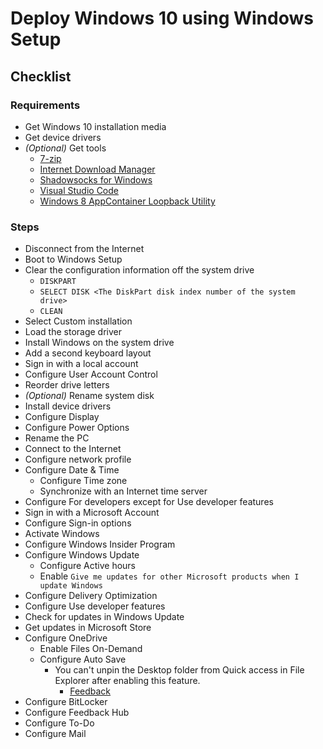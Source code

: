 # Deploy Windows 10 using Windows Setup

## Checklist

### Requirements

- Get Windows 10 installation media
- Get device drivers
- _(Optional)_ Get tools
  - [7-zip](https://7-zip.org/)
  - [Internet Download Manager](https://www.internetdownloadmanager.com/)
  - [Shadowsocks for Windows](https://github.com/shadowsocks/shadowsocks-windows)
  - [Visual Studio Code](https://code.visualstudio.com/)
  - [Windows 8 AppContainer Loopback Utility](https://www.telerik.com/fiddler/add-ons)

### Steps

- Disconnect from the Internet
- Boot to Windows Setup
- Clear the configuration information off the system drive
  - `DISKPART`
  - `SELECT DISK <The DiskPart disk index number of the system drive>`
  - `CLEAN`
- Select Custom installation
- Load the storage driver
- Install Windows on the system drive
- Add a second keyboard layout
- Sign in with a local account
- Configure User Account Control
- Reorder drive letters
- _(Optional)_ Rename system disk
- Install device drivers
- Configure Display
- Configure Power Options
- Rename the PC
- Connect to the Internet
- Configure network profile
- Configure Date & Time
  - Configure Time zone
  - Synchronize with an Internet time server
- Configure For developers except for Use developer features
- Sign in with a Microsoft Account
- Configure Sign-in options
- Activate Windows
- Configure Windows Insider Program
- Configure Windows Update
  - Configure Active hours
  - Enable `Give me updates for other Microsoft products when I update Windows`
- Configure Delivery Optimization
- Configure Use developer features
- Check for updates in Windows Update
- Get updates in Microsoft Store
- Configure OneDrive
  - Enable Files On-Demand
  - Configure Auto Save
    - You can't unpin the Desktop folder from Quick access in File Explorer after enabling this feature.
      - [Feedback](https://aka.ms/AA3fe68)
- Configure BitLocker
- Configure Feedback Hub
- Configure To-Do
- Configure Mail
